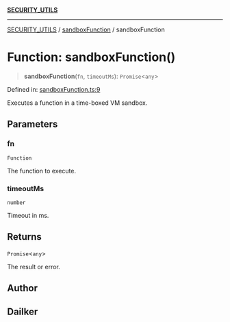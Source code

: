 [**SECURITY_UTILS**](../../README.md)

***

[SECURITY_UTILS](../../README.md) / [sandboxFunction](../README.md) / sandboxFunction

# Function: sandboxFunction()

> **sandboxFunction**(`fn`, `timeoutMs`): `Promise`\<`any`\>

Defined in: [sandboxFunction.ts:9](https://github.com/dailker/everyutil-js/blob/7799f3f003cb23f425be3f1c83c38483e2648188/src/security/sandboxFunction.ts#L9)

Executes a function in a time-boxed VM sandbox.

## Parameters

### fn

`Function`

The function to execute.

### timeoutMs

`number`

Timeout in ms.

## Returns

`Promise`\<`any`\>

The result or error.

## Author

## Dailker
